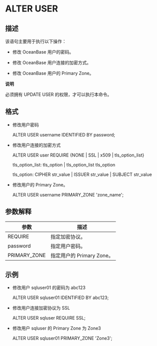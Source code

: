 ALTER USER 
===============================



描述 
-----------

该语句主要用于执行以下操作：

* 修改 OceanBase 用户的密码。

  

* 修改 OceanBase 用户连接的加密方式。

  

* 修改 OceanBase 用户的 Primary Zone。

  



**说明**



必须拥有 UPDATE USER 的权限，才可以执行本命令。

格式 
-----------

* 修改用户密码

  




    ALTER USER username IDENTIFIED BY password;



* 修改用户连接的加密方式

  




    ALTER USER user REQUIRE {NONE | SSL | x509 | tls_option_list}
    
    tls_option_list:
      tls_option
      | tls_option_list tls_option
    
    tls_option:
          CIPHER str_value
        | ISSUER str_value
        | SUBJECT str_value



* 修改用户的 Primary Zone。

  




    ALTER USER username PRIMARY_ZONE 'zone_name';



参数解释 
-------------



|      参数      |         描述          |
|--------------|---------------------|
| REQUIRE      | 指定加密协议。             |
| password     | 指定用户密码。             |
| PRIMARY_ZONE | 指定用户的 Primary Zone。 |



示例 
-----------

* 修改用户 sqluser01 的密码为 abc123

  




    ALTER USER sqluser01 IDENTIFIED BY abc123;



* 修改用户连接加密协议为 SSL

  




    ALTER USER sqluser REQUIRE SSL;



* 修改用户 sqluser 的 Primary Zone 为 Zone3

  




    ALTER USER sqluser01 PRIMARY_ZONE 'Zone3';



